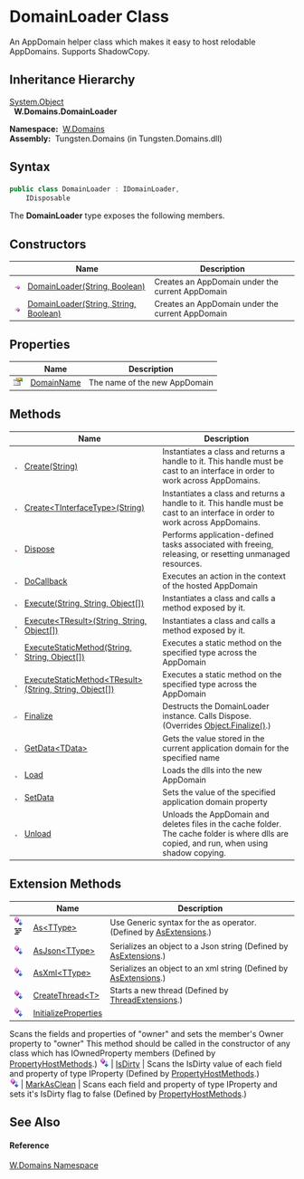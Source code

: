 DomainLoader Class
==================
  An AppDomain helper class which makes it easy to host relodable AppDomains. Supports ShadowCopy.


Inheritance Hierarchy
---------------------
[System.Object][1]  
  **W.Domains.DomainLoader**  

  **Namespace:**  [W.Domains][2]  
  **Assembly:**  Tungsten.Domains (in Tungsten.Domains.dll)

Syntax
------

```csharp
public class DomainLoader : IDomainLoader, 
	IDisposable
```

The **DomainLoader** type exposes the following members.


Constructors
------------

                 | Name                                       | Description                                      
---------------- | ------------------------------------------ | ------------------------------------------------ 
![Public method] | [DomainLoader(String, Boolean)][3]         | Creates an AppDomain under the current AppDomain 
![Public method] | [DomainLoader(String, String, Boolean)][4] | Creates an AppDomain under the current AppDomain 


Properties
----------

                   | Name            | Description                   
------------------ | --------------- | ----------------------------- 
![Public property] | [DomainName][5] | The name of the new AppDomain 


Methods
-------

                    | Name                                                            | Description                                                                                                                                 
------------------- | --------------------------------------------------------------- | ------------------------------------------------------------------------------------------------------------------------------------------- 
![Public method]    | [Create(String)][6]                                             | Instantiates a class and returns a handle to it. This handle must be cast to an interface in order to work across AppDomains.               
![Public method]    | [Create&lt;TInterfaceType>(String)][7]                          | Instantiates a class and returns a handle to it. This handle must be cast to an interface in order to work across AppDomains.               
![Public method]    | [Dispose][8]                                                    | Performs application-defined tasks associated with freeing, releasing, or resetting unmanaged resources.                                    
![Public method]    | [DoCallback][9]                                                 | Executes an action in the context of the hosted AppDomain                                                                                   
![Public method]    | [Execute(String, String, Object[])][10]                         | Instantiates a class and calls a method exposed by it.                                                                                      
![Public method]    | [Execute&lt;TResult>(String, String, Object[])][11]             | Instantiates a class and calls a method exposed by it.                                                                                      
![Public method]    | [ExecuteStaticMethod(String, String, Object[])][12]             | Executes a static method on the specified type across the AppDomain                                                                         
![Public method]    | [ExecuteStaticMethod&lt;TResult>(String, String, Object[])][13] | Executes a static method on the specified type across the AppDomain                                                                         
![Protected method] | [Finalize][14]                                                  | Destructs the DomainLoader instance. Calls Dispose. (Overrides [Object.Finalize()][15].)                                                    
![Public method]    | [GetData&lt;TData>][16]                                         | Gets the value stored in the current application domain for the specified name                                                              
![Public method]    | [Load][17]                                                      | Loads the dlls into the new AppDomain                                                                                                       
![Public method]    | [SetData][18]                                                   | Sets the value of the specified application domain property                                                                                 
![Public method]    | [Unload][19]                                                    | Unloads the AppDomain and deletes files in the cache folder. The cache folder is where dlls are copied, and run, when using shadow copying. 


Extension Methods
-----------------

                                          | Name                       | Description                                                                                                                                                                                                                      
----------------------------------------- | -------------------------- | -------------------------------------------------------------------------------------------------------------------------------------------------------------------------------------------------------------------------------- 
![Public Extension Method]![Code example] | [As&lt;TType>][20]         | Use Generic syntax for the as operator. (Defined by [AsExtensions][21].)                                                                                                                                                         
![Public Extension Method]                | [AsJson&lt;TType>][22]     | Serializes an object to a Json string (Defined by [AsExtensions][21].)                                                                                                                                                           
![Public Extension Method]                | [AsXml&lt;TType>][23]      | Serializes an object to an xml string (Defined by [AsExtensions][21].)                                                                                                                                                           
![Public Extension Method]                | [CreateThread&lt;T>][24]   | Starts a new thread (Defined by [ThreadExtensions][25].)                                                                                                                                                                         
![Public Extension Method]                | [InitializeProperties][26] | 
Scans the fields and properties of "owner" and sets the member's Owner property to "owner" This method should be called in the constructor of any class which has IOwnedProperty members
 (Defined by [PropertyHostMethods][27].) 
![Public Extension Method]                | [IsDirty][28]              | 
Scans the IsDirty value of each field and property of type IProperty
 (Defined by [PropertyHostMethods][27].)                                                                                                                 
![Public Extension Method]                | [MarkAsClean][29]          | 
Scans each field and property of type IProperty and sets it's IsDirty flag to false
 (Defined by [PropertyHostMethods][27].)                                                                                                  


See Also
--------

#### Reference
[W.Domains Namespace][2]  

[1]: http://msdn.microsoft.com/en-us/library/e5kfa45b
[2]: ../README.md
[3]: _ctor.md
[4]: _ctor_1.md
[5]: DomainName.md
[6]: Create.md
[7]: Create__1.md
[8]: Dispose.md
[9]: DoCallback.md
[10]: Execute.md
[11]: Execute__1.md
[12]: ExecuteStaticMethod.md
[13]: ExecuteStaticMethod__1.md
[14]: Finalize.md
[15]: http://msdn.microsoft.com/en-us/library/4k87zsw7
[16]: GetData__1.md
[17]: Load.md
[18]: SetData.md
[19]: Unload.md
[20]: ../../W/AsExtensions/As__1.md
[21]: ../../W/AsExtensions/README.md
[22]: ../../W/AsExtensions/AsJson__1.md
[23]: ../../W/AsExtensions/AsXml__1.md
[24]: ../../W.Threading/ThreadExtensions/CreateThread__1.md
[25]: ../../W.Threading/ThreadExtensions/README.md
[26]: ../../W/PropertyHostMethods/InitializeProperties.md
[27]: ../../W/PropertyHostMethods/README.md
[28]: ../../W/PropertyHostMethods/IsDirty.md
[29]: ../../W/PropertyHostMethods/MarkAsClean.md
[30]: ../../_icons/Help.png
[Public method]: ../../_icons/pubmethod.gif "Public method"
[Public property]: ../../_icons/pubproperty.gif "Public property"
[Protected method]: ../../_icons/protmethod.gif "Protected method"
[Public Extension Method]: ../../_icons/pubextension.gif "Public Extension Method"
[Code example]: ../../_icons/CodeExample.png "Code example"
